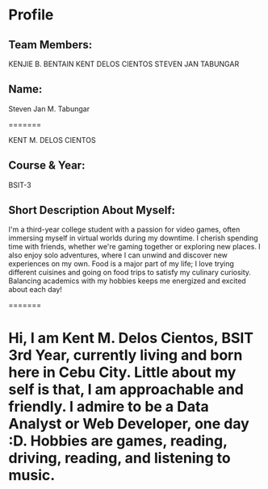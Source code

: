 # Profile

## Team Members:
KENJIE B. BENTAIN
KENT DELOS CIENTOS
STEVEN JAN TABUNGAR
## Name: 

Steven Jan M. Tabungar 

=======

KENT M. DELOS CIENTOS 


## Course & Year: 
BSIT-3

## Short Description About Myself:

I'm a third-year college student with a passion for video games, often immersing myself in virtual worlds during my downtime. 
I cherish spending time with friends, whether we're gaming together or exploring new places. 
I also enjoy solo adventures, where I can unwind and discover new experiences on my own. Food is a major part of my life; 
I love trying different cuisines and going on food trips to satisfy my culinary curiosity. 
Balancing academics with my hobbies keeps me energized and excited about each day!

=======

<h1>Hi, I am Kent M. Delos Cientos, BSIT 3rd Year, currently living and born here in Cebu City. Little about my self is that, I am approachable and friendly. I admire to be a Data Analyst or Web Developer, one day :D. Hobbies are games, reading, driving, reading, and listening to music. </h1>

